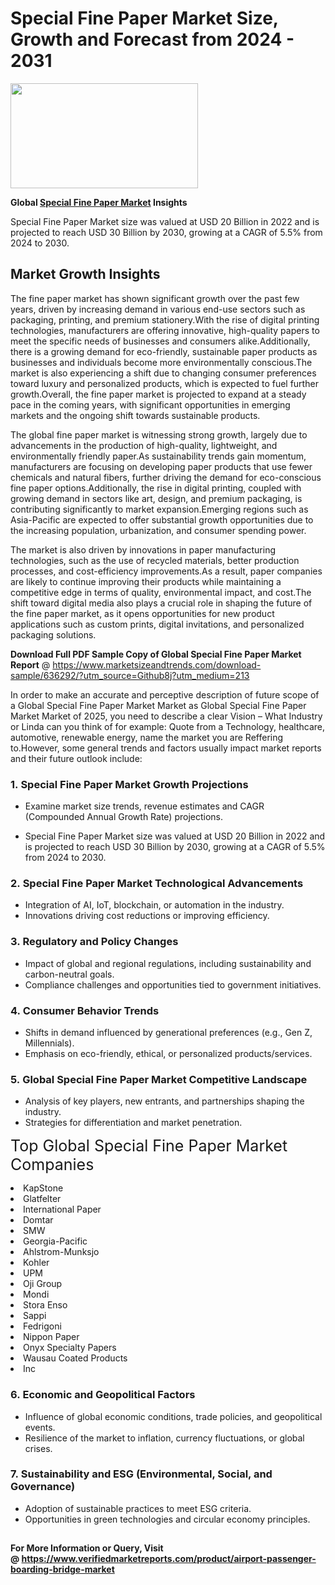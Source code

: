 <H1>Special Fine Paper Market Size, Growth and Forecast from 2024 - 2031</H1><img class="aligncenter size-medium wp-image-584254" src="https://thirdeyenews.in/wp-content/uploads/2024/09/Global-Market-Research-300x168.jpeg" alt="" width="300" height="168" /><p><strong>Global&nbsp;<a href="https://www.marketsizeandtrends.com/download-sample/636292/?utm_source=Github8j?utm_medium=213">Special Fine Paper Market</a> Insights</strong></p><p>Special Fine Paper Market size was valued at USD 20 Billion in 2022 and is projected to reach USD 30 Billion by 2030, growing at a CAGR of 5.5% from 2024 to 2030.</p><p><h2>Market Growth Insights</h2> <p>The fine paper market has shown significant growth over the past few years, driven by increasing demand in various end-use sectors such as packaging, printing, and premium stationery.With the rise of digital printing technologies, manufacturers are offering innovative, high-quality papers to meet the specific needs of businesses and consumers alike.Additionally, there is a growing demand for eco-friendly, sustainable paper products as businesses and individuals become more environmentally conscious.The market is also experiencing a shift due to changing consumer preferences toward luxury and personalized products, which is expected to fuel further growth.Overall, the fine paper market is projected to expand at a steady pace in the coming years, with significant opportunities in emerging markets and the ongoing shift towards sustainable products.</p> <p>The global fine paper market is witnessing strong growth, largely due to advancements in the production of high-quality, lightweight, and environmentally friendly paper.As sustainability trends gain momentum, manufacturers are focusing on developing paper products that use fewer chemicals and natural fibers, further driving the demand for eco-conscious fine paper options.Additionally, the rise in digital printing, coupled with growing demand in sectors like art, design, and premium packaging, is contributing significantly to market expansion.Emerging regions such as Asia-Pacific are expected to offer substantial growth opportunities due to the increasing population, urbanization, and consumer spending power.</p> <p>The market is also driven by innovations in paper manufacturing technologies, such as the use of recycled materials, better production processes, and cost-efficiency improvements.As a result, paper companies are likely to continue improving their products while maintaining a competitive edge in terms of quality, environmental impact, and cost.The shift toward digital media also plays a crucial role in shaping the future of the fine paper market, as it opens opportunities for new product applications such as custom prints, digital invitations, and personalized packaging solutions.</p> <p><span class=""><strong>Download Full PDF Sample Copy of Global Special Fine Paper Market Report</strong> @ <a href="https://www.marketsizeandtrends.com/download-sample/636292/?utm_source=Github8j?utm_medium=213" target="_blank">https://www.marketsizeandtrends.com/download-sample/636292/?utm_source=Github8j?utm_medium=213</a></span></p><p>In order to make an accurate and perceptive description of future scope of a Global&nbsp;Special Fine Paper Market Market as Global&nbsp;Special Fine Paper Market Market of 2025, you need to describe a clear Vision &ndash; What Industry or Linda can you think of for example: Quote from a Technology, healthcare, automotive, renewable energy, name the market you are Reffering to.However, some general trends and factors usually impact market reports and their future outlook include:</p><h3>1.&nbsp;<strong>Special Fine Paper Market Growth Projections</strong></h3><ul><li>Examine market size trends, revenue estimates and CAGR (Compounded Annual Growth Rate) projections.</li><li><p>Special Fine Paper Market size was valued at USD 20 Billion in 2022 and is projected to reach USD 30 Billion by 2030, growing at a CAGR of 5.5% from 2024 to 2030.</p></li></ul><h3>2.&nbsp;<strong>Special Fine Paper Market Technological Advancements</strong></h3><ul><li>Integration of AI, IoT, blockchain, or automation in the industry.</li><li>Innovations driving cost reductions or improving efficiency.</li></ul><h3>3.&nbsp;<strong>Regulatory and Policy Changes</strong></h3><ul><li>Impact of global and regional regulations, including sustainability and carbon-neutral goals.</li><li>Compliance challenges and opportunities tied to government initiatives.</li></ul><h3>4.&nbsp;<strong>Consumer Behavior Trends</strong></h3><ul><li>Shifts in demand influenced by generational preferences (e.g., Gen Z, Millennials).</li><li>Emphasis on eco-friendly, ethical, or personalized products/services.</li></ul><h3>5.&nbsp;<strong>Global Special Fine Paper Market Competitive Landscape</strong></h3><ul><li>Analysis of key players, new entrants, and partnerships shaping the industry.</li><li>Strategies for differentiation and market penetration.</li></ul><p data-pm-slice="1 1 []"><span style="color: inherit; font-family: inherit; font-size: 25px;">Top Global Special Fine Paper Market Companies</span></p><div class="" data-test-id=""><p><li>KapStone</li><li> Glatfelter</li><li> International Paper</li><li> Domtar</li><li> SMW</li><li> Georgia-Pacific</li><li> Ahlstrom-Munksjo</li><li> Kohler</li><li> UPM</li><li> Oji Group</li><li> Mondi</li><li> Stora Enso</li><li> Sappi</li><li> Fedrigoni</li><li> Nippon Paper</li><li> Onyx Specialty Papers</li><li> Wausau Coated Products</li><li> Inc</li></p></div><h3>6.&nbsp;<strong>Economic and Geopolitical Factors</strong></h3><ul><li>Influence of global economic conditions, trade policies, and geopolitical events.</li><li>Resilience of the market to inflation, currency fluctuations, or global crises.</li></ul><h3>7.&nbsp;<strong>Sustainability and ESG (Environmental, Social, and Governance)</strong></h3><ul><li>Adoption of sustainable practices to meet ESG criteria.</li><li>Opportunities in green technologies and circular economy principles.</li></ul><h2><strong style="font-size: 14px;">For More Information or Query, Visit @&nbsp;</strong><a style="background-color: #ffffff; font-size: 14px;" href="https://www.marketsizeandtrends.com/report/special-fine-paper-market/" target="_blank">https://www.verifiedmarketreports.com/product/airport-passenger-boarding-bridge-market</a></h2>
